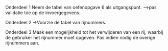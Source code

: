 Onderdeel 1
Neem de tabel van oefenopgave 6 als uitgangspunt.
-->pas validatie toe op de invoergegevens.

Onderdeel 2
->Voorzie de tabel van rijnummers.

Onderdeel 3
Maak een mogelijkheid tot het verwijderen van een rij, waarbij de gebruiker het rijnummer moet opgeven. Pas indien nodig de overige rijnummers aan.
